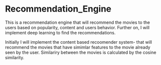 # Recommendation_Engine
This is a recommendation engine that will recommend the movies to the users based on popularity, content and users behavior. Further on, I will implement deep learning to find the recommendations.


Initially I will implement the content based recoomender system- that will recommend the movies that have simimlar features to the movie already seen by the user. Similariry between the movies is calculated by the cosine similarity.
